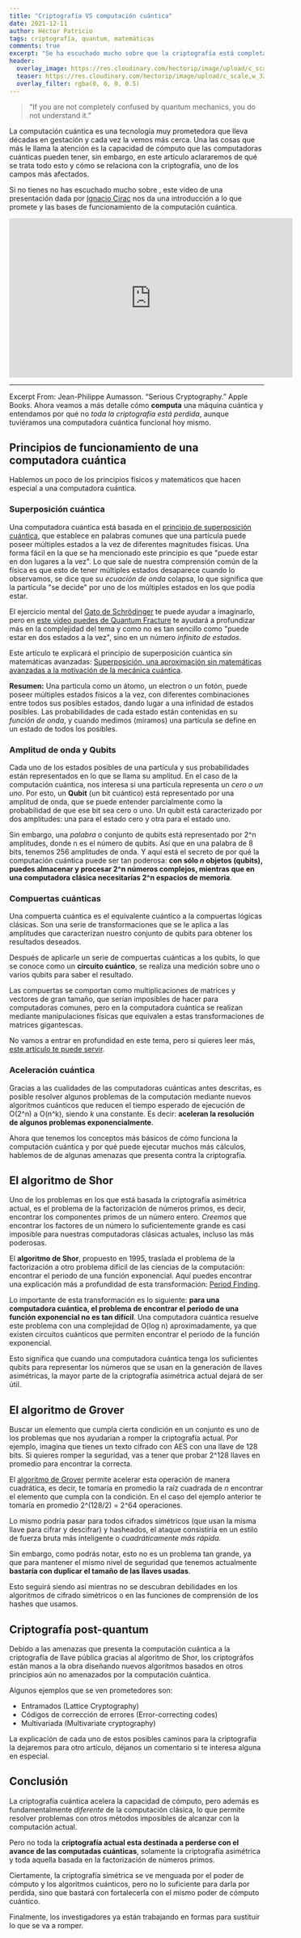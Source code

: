 ```yaml
---
title: "Criptografía VS computación cuántica"
date: 2021-12-11
author: Héctor Patricio
tags: criptografía, quantum, matemáticas
comments: true
excerpt: "Se ha escuchado mucho sobre que la criptografía está completamente acabada si la computación cuántica tiene éxito. Entendamos si esto es verdad."
header:
  overlay_image: https://res.cloudinary.com/hectorip/image/upload/c_scale,w_1120/v1639258127/anton-maksimov-juvnsky-wrkNQmhmdvY-unsplash_zfe4zr.jpg
  teaser: https://res.cloudinary.com/hectorip/image/upload/c_scale,w_320/v1639258127/anton-maksimov-juvnsky-wrkNQmhmdvY-unsplash_zfe4zr.jpg
  overlay_filter: rgba(0, 0, 0, 0.5)
---
```


> “If you are not completely confused by quantum mechanics, you do not understand it.”

La computación cuántica es una tecnología muy prometedora que lleva décadas en gestación y cada vez la vemos más cerca. Una las cosas que más le llama la atención es la capacidad de cómputo que las computadoras cuánticas pueden tener, sin embargo, en este artículo aclararemos de qué se trata todo esto y cómo se relaciona con la criptografía, uno de los campos más afectados.

Si no tienes no has escuchado mucho sobre , este video de una presentación dada por [Ignacio Cirac](https://www.xataka.com/investigacion/algun-dia-se-construye-ordenador-cuantico-plenamente-funcional-sera-gracias-parte-a-este-cientifico-espanol-hablamos-ignacio-cirac) nos da una introducción a lo que promete y las bases de funcionamiento de la computación cuántica.

<iframe width="560" height="315" src="https://www.youtube.com/embed/WJ3r6btgzBM" title="YouTube video player" frameborder="0" allow="accelerometer; autoplay; clipboard-write; encrypted-media; gyroscope; picture-in-picture" allowfullscreen></iframe>

---

Excerpt From: Jean-Philippe Aumasson. “Serious Cryptography.” Apple Books.
Ahora veamos a más detalle cómo **computa** una máquina cuántica y entendamos por qué no _toda la criptografía está perdida_, aunque tuviéramos una computadora cuántica funcional hoy mismo.

## Principios de funcionamiento de una computadora cuántica

Hablemos un poco de los principios físicos y matemáticos que hacen especial a una computadora cuántica.

### Superposición cuántica

Una computadora cuántica está basada en el [principio de superposición cuántica](https://es.wikipedia.org/wiki/Superposici%C3%B3n_cu%C3%A1ntica), que establece en palabras comunes que una partícula puede poseer múltiples estados a la vez de diferentes magnitudes físicas. Una forma fácil en la que se ha mencionado este principio es que "puede estar en don lugares a la vez". Lo que sale de nuestra comprensión común de la física es que esto de tener múltiples estados desaparece cuando lo observamos, se dice que su _ecuación de onda_ colapsa, lo que significa que la partícula "se decide" por uno de los múltiples estados en los que podía estar.

El ejercicio mental del [Gato de Schrödinger](https://www.youtube.com/watch?v=lzxKZx7we4s) te puede ayudar a imaginarlo, pero en [este video puedes de Quantum Fracture](https://www.youtube.com/watch?v=9JlOmEEyTOU) te ayudará a profundizar más en la complejidad del tema y como no es tan sencillo como "puede estar en dos estados a la vez", sino en un número _infinito de estados_.

Este artículo te explicará el principio de superposición cuántica sin matemáticas avanzadas: [Superposición, una aproximación sin matemáticas avanzadas a la motivación de la mecánica cuántica](https://www.elclaustro.edu.mx/agnosia/index.php/component/k2/item/427-superposicion-una-aproximacion-sin-matematicas-avanzadas-a-la-motivacion-de-la-mecanica-cuantica).

**Resumen:** Una particula como un átomo, un electron o un fotón, puede poseer múltiples estados físicos a la vez, con diferentes combinaciones entre todos sus posibles estados, dando lugar a una infinidad de estados posibles. Las probabilidades de cada estado están contenidas en su _función de onda_, y cuando medimos (miramos) una partícula se define en un estado de todos los posibles.

### Amplitud de onda y Qubits

Cada uno de los estados posibles de una partícula y sus probabilidades están representados en lo que se llama su amplitud. En el caso de la computación cuántica, nos interesa si una partícula representa un _cero o un uno_. Por esto, un **Qubit** (un bit cuántico) está representado por una amplitud de onda, que se puede entender parcialmente como la probabilidad de que ese bit sea cero o uno. Un qubit está caracterizado por dos amplitudes: una para el estado cero y otra para el estado uno.

Sin embargo, una _palabra_ o conjunto de qubits está representado por 2^n amplitudes, donde n es el número de qubits. Así que en una palabra de 8 bits, tenemos 256 amplitudes de onda. Y aquí está el secreto de por qué la computación cuántica puede ser tan poderosa: **con sólo _n_ objetos (qubits), puedes almacenar y procesar 2^n números complejos, mientras que en una computadora clásica necesitarías 2^n espacios de memoria**.

### Compuertas cuánticas

Una compuerta cuántica es el equivalente cuántico a la compuertas lógicas clásicas. Son una serie de transformaciones que se le aplica a las amplitudes que caracterizan nuestro conjunto de qubits para obtener los resultados deseados.

Después de aplicarle un serie de compuertas cuánticas a los qubits, lo que se conoce como un **circuito cuántico**, se realiza una medición sobre uno o varios qubits para saber el resultado.

Las compuertas se comportan como multiplicaciones de matrices y vectores de gran tamaño, que serían imposibles de hacer para computadoras comunes, pero en la computadora cuántica se realizan mediante manipulaciones físicas que equivalen a estas transformaciones de matrices gigantescas.

No vamos a entrar en profundidad en este tema, pero si quieres leer más, [este artículo te puede servir](https://josueacevedo.medium.com/computaci%C3%B3n-cu%C3%A1ntica-compuertas-o-circuitos-cu%C3%A1nticos-27910f5338c8).

### Aceleración cuántica

Gracias a las cualidades de las computadoras cuánticas antes descritas, es posible resolver algunos problemas de la computación mediante nuevos algoritmos cuánticos que reducen el tiempo esperado de ejecución de O(2^n) a O(n^k), siendo _k_ una constante. Es decir: **aceleran la resolución de algunos problemas exponencialmente**.

Ahora que tenemos los conceptos más básicos de cómo funciona la computación cuántica y por qué puede ejecutar muchos más cálculos, hablemos de de algunas amenazas que presenta contra la criptografía.

## El algoritmo de Shor

Uno de los problemas en los que está basada la criptografía asimétrica actual, es el problema de la factorización de números primos, es decir, encontrar los componentes primos de un número entero. _Creemos_ que encontrar los factores de un número lo suficientemente grande es casi imposible para nuestras computadoras clásicas actuales, incluso las más poderosas.

El **algoritmo de Shor**, propuesto en 1995, traslada el problema de la factorización a otro problema difícil de las ciencias de la computación: encontrar el periodo de una función exponencial. Aquí puedes encontrar una explicación más a profundidad de esta transformación: [Period Finding](https://quantum-computing.ibm.com/composer/docs/iqx/guide/shors-algorithm#period-finding).

Lo importante de esta transformación es lo siguiente: **para una computadora cuántica, el problema de encontrar el periodo de una función exponencial no es tan difícil**. Una computadora cuántica resuelve este problema con una complejidad de O(log n) aproximadamente, ya que existen circuitos cuánticos que permiten encontrar el periodo de la función exponencial.

Esto significa que cuando una computadora cuántica tenga los suficientes qubits para representar los números que se usan en la generación de llaves asimétricas, la mayor parte de la criptografía asimétrica actual dejará de ser útil.

## El algoritmo de Grover

Buscar un elemento que cumpla cierta condición en un conjunto es uno de los problemas que nos ayudarían a romper la criptografía actual. Por ejemplo, imagina que tienes un texto cifrado con AES con una llave de 128 bits. Si quieres romper la seguridad, vas a tener que probar 2^128 llaves en promedio para encontrar la correcta.

El [algoritmo de Grover]() permite acelerar esta operación de manera cuadrática, es decir, te tomaría en promedio la raíz cuadrada de _n_ encontrar el elemento que cumpla con la condición. En el caso del ejemplo anterior te tomaría en promedio 2^(128/2) = 2^64 operaciones.

Lo mismo podría pasar para todos cifrados simétricos (que usan la misma llave para cifrar y descifrar) y hasheados, el ataque consistiría en un estilo de fuerza bruta más inteligente o _cuadráticamente más rápida_.

Sin embargo, como podrás notar, esto no es un problema tan grande, ya que para mantener el mismo nivel de seguridad que tenemos actualmente **bastaría con duplicar el tamaño de las llaves usadas**.

Esto seguirá siendo así mientras no se descubran debilidades en los algoritmos de cifrado simétricos o en las funciones de comprensión de los hashes que usamos.

## Criptografía post-quantum

Debido a las amenazas que presenta la computación cuántica a la criptografía de llave pública gracias al algoritmo de Shor, los criptográfos están manos a la obra diseñando nuevos algoritmos basados en otros principios aún no amenazados por la computación cuántica.

Algunos ejemplos que se ven prometedores son:

- Entramados (Lattice Cryptography)
- Códigos de corrección de errores (Error-correcting codes)
- Multivariada (Multivariate cryptography)

La explicación de cada uno de estos posibles caminos para la criptografía la dejaremos para otro artículo, déjanos un comentario si te interesa alguna en especial.

## Conclusión

La criptografía cuántica acelera la capacidad de cómputo, pero además es fundamentalmente _diferente_  de la computación clásica, lo que permite resolver problemas con otros métodos imposibles de alcanzar con la computación actual.

Pero no toda la **criptografía actual esta destinada a perderse con el avance de las computadas cuánticas**, solamente la criptografía asimétrica y toda aquella basada en la factorización de números primos.

Ciertamente, la criptografía simétrica se ve menguada por el poder de cómputo y los algoritmos cuánticos, pero no lo suficiente para darla por perdida, sino que bastará con fortalecerla con el mismo poder de cómputo cuántico.

Finalmente, los investigadores ya están trabajando en formas para sustituir lo que se va a romper.

